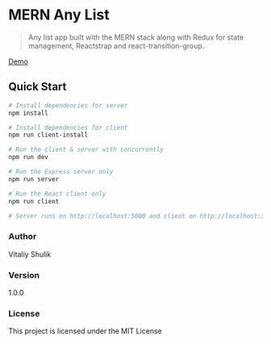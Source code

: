 # MERN Any List

> Any list app built with the MERN stack along with Redux for state management, Reactstrap and react-transition-group.

[Demo](https://anylist.vitaliyshulik.tk/)

## Quick Start

```bash
# Install dependencies for server
npm install

# Install dependencies for client
npm run client-install

# Run the client & server with concurrently
npm run dev

# Run the Express server only
npm run server

# Run the React client only
npm run client

# Server runs on http://localhost:5000 and client on http://localhost:3000
```
### Author

Vitaliy Shulik

### Version

1.0.0

### License

This project is licensed under the MIT License